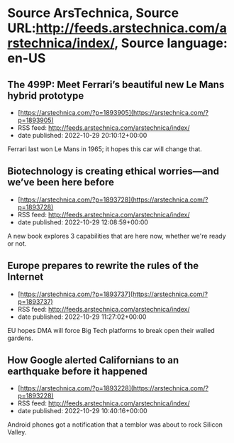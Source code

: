 # Source ArsTechnica, Source URL:http://feeds.arstechnica.com/arstechnica/index/, Source language: en-US

## The 499P: Meet Ferrari’s beautiful new Le Mans hybrid prototype
 - [https://arstechnica.com/?p=1893905](https://arstechnica.com/?p=1893905)
 - RSS feed: http://feeds.arstechnica.com/arstechnica/index/
 - date published: 2022-10-29 20:10:12+00:00

Ferrari last won Le Mans in 1965; it hopes this car will change that.

## Biotechnology is creating ethical worries—and we’ve been here before
 - [https://arstechnica.com/?p=1893728](https://arstechnica.com/?p=1893728)
 - RSS feed: http://feeds.arstechnica.com/arstechnica/index/
 - date published: 2022-10-29 12:08:59+00:00

A new book explores 3 capabilities that are here now, whether we're ready or not.

## Europe prepares to rewrite the rules of the Internet
 - [https://arstechnica.com/?p=1893737](https://arstechnica.com/?p=1893737)
 - RSS feed: http://feeds.arstechnica.com/arstechnica/index/
 - date published: 2022-10-29 11:27:02+00:00

EU hopes DMA will force Big Tech platforms to break open their walled gardens.

## How Google alerted Californians to an earthquake before it happened
 - [https://arstechnica.com/?p=1893228](https://arstechnica.com/?p=1893228)
 - RSS feed: http://feeds.arstechnica.com/arstechnica/index/
 - date published: 2022-10-29 10:40:16+00:00

Android phones got a notification that a temblor was about to rock Silicon Valley.
